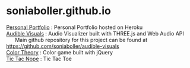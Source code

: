 # soniaboller.github.io
[Personal Portfolio](https://soniaboller.herokuapp.com/) : Personal Portfolio hosted on Heroku  
[Audible Visuals](https://soniaboller.github.io/audible-visuals/) : Audio Visualizer built with THREE.js and Web Audio API  
&nbsp;&nbsp;&nbsp;&nbsp;&nbsp;&nbsp;Main github repository for this project can be found at https://github.com/soniaboller/audible-visuals  
[Color Theory](https://soniaboller.github.io/color-theory/) : Color game built with jQuery  
[Tic Tac Nope](https://soniaboller.github.io/tictactoe/) : Tic Tac Toe 
